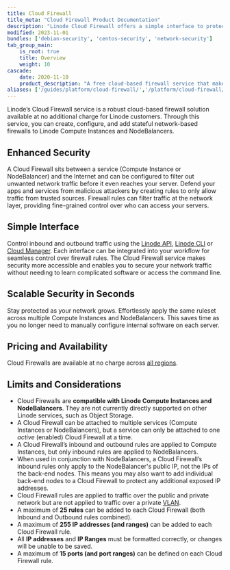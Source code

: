 ```yaml
---
title: Cloud Firewall
title_meta: "Cloud Firewall Product Documentation"
description: "Linode Cloud Firewall offers a simple interface to protect your web apps. It is scalable security in seconds, allowing you to create custom firewall rules, making security more accessible."
modified: 2023-11-01
bundles: ['debian-security', 'centos-security', 'network-security']
tab_group_main:
    is_root: true
    title: Overview
    weight: 10
cascade:
    date: 2020-11-10
    product_description: "A free cloud-based firewall service that makes it easy to secure network traffic."
aliases: ['/guides/platform/cloud-firewall/','/platform/cloud-firewall/']
---
```


Linode’s Cloud Firewall service is a robust cloud-based firewall solution available at no additional charge for Linode customers. Through this service, you can create, configure, and add stateful network-based firewalls to Linode Compute Instances and NodeBalancers.

## Enhanced Security

A Cloud Firewall sits between a service (Compute Instance or NodeBalancer) and the Internet and can be configured to filter out unwanted network traffic before it even reaches your server. Defend your apps and services from malicious attackers by creating rules to only allow traffic from trusted sources. Firewall rules can filter traffic at the network layer, providing fine-grained control over who can access your servers.

## Simple Interface

Control inbound and outbound traffic using the [Linode API](/docs/api/networking), [Linode CLI](/docs/products/tools/cli/get-started/) or [Cloud Manager](https://www.linode.com/products/cloud-manager/). Each interface can be integrated into your workflow for seamless control over firewall rules. The Cloud Firewall service makes security more accessible and enables you to secure your network traffic without needing to learn complicated software or access the command line.

## Scalable Security in Seconds

Stay protected as your network grows. Effortlessly apply the same ruleset across multiple Compute Instances and NodeBalancers. This saves time as you no longer need to manually configure internal software on each server.

## Pricing and Availability

Cloud Firewalls are available at no charge across [all regions](https://www.linode.com/global-infrastructure/).

## Limits and Considerations

- Cloud Firewalls are **compatible with Linode Compute Instances and NodeBalancers**. They are not currently directly supported on other Linode services, such as Object Storage.
- A Cloud Firewall can be attached to multiple services (Compute Instances or NodeBalancers), but a service can only be attached to one *active* (enabled) Cloud Firewall at a time.
- A Cloud Firewall’s inbound and outbound rules are applied to Compute Instances, but only inbound rules are applied to NodeBalancers.
- When used in conjunction with NodeBalancers, a Cloud Firewall’s inbound rules only apply to the NodeBalancer's public IP, not the IPs of the back-end nodes. This means you may also want to add individual back-end nodes to a Cloud Firewall to protect any additional exposed IP addresses.
- Cloud Firewall rules are applied to traffic over the public and private network but are not applied to traffic over a private [VLAN](/docs/products/networking/vlans/).
- A maximum of **25 rules** can be added to each Cloud Firewall (both Inbound and Outbound rules combined).
- A maximum of **255 IP addresses (and ranges)** can be added to each Cloud Firewall rule.
- All **IP addresses** and **IP Ranges** must be formatted correctly, or changes will be unable to be saved.
- A maximum of **15 ports (and port ranges)** can be defined on each Cloud Firewall rule.
